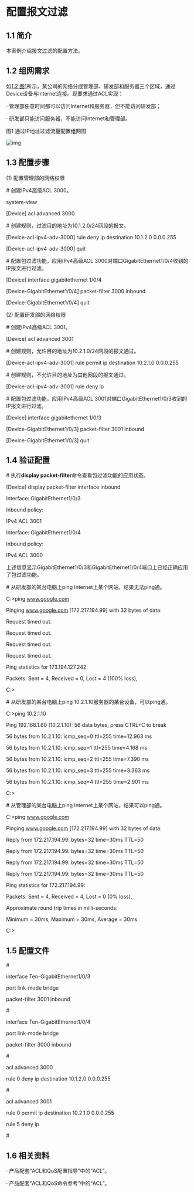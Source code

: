 # 配置报文过滤

## 1.1 简介

本案例介绍报文过滤的配置方法。

## 1.2 组网需求

如[1.2 图1](https://www.h3c.com/cn/d_202303/1816257_30005_0.htm#_Ref358467052)所示，某公司的网络分成管理部、研发部和服务器三个区域，通过Device设备与Internet连接。现要求通过ACL实现：

·   管理部任意时间都可以访问Internet和服务器，但不能访问研发部；

·   研发部只能访问服务器，不能访问Internet和管理部。

图1 通过IP地址过滤流量配置组网图

![img](https://resource.h3c.com/cn/202303/28/20230328_8774750_x_Img_x_png_0_1816257_30005_0.png)

 

## 1.3 配置步骤

(1)   配置管理部的网络权限

\# 创建IPv4高级ACL 3000。

<Device> system-view

[Device] acl advanced 3000

\# 创建规则，过滤目的地址为10.1.2.0/24网段的报文。

[Device-acl-ipv4-adv-3000] rule deny ip destination 10.1.2.0 0.0.0.255

[Device-acl-ipv4-adv-3000] quit

\# 配置包过滤功能，应用IPv4高级ACL 3000对端口GigabitEthernet1/0/4收到的IP报文进行过滤。

[Device] interface gigabitethernet 1/0/4

[Device-GigabitEthernet1/0/4] packet-filter 3000 inbound

[Device-GigabitEthernet1/0/4] quit

(2)   配置研发部的网络权限

\# 创建IPv4高级ACL 3001。

[Device] acl advanced 3001

\# 创建规则，允许目的地址为10.2.1.0/24网段的报文通过。

[Device-acl-ipv4-adv-3001] rule permit ip destination 10.2.1.0 0.0.0.255

\# 创建规则，不允许目的地址为其他网段的报文通过。

[Device-acl-ipv4-adv-3001] rule deny ip

\# 配置包过滤功能，应用IPv4高级ACL 3001对端口GigabitEthernet1/0/3收到的IP报文进行过滤。

[Device] interface gigabitethernet 1/0/3

[Device-GigabitEthernet1/0/3] packet-filter 3001 inbound

[Device-GigabitEthernet1/0/3] quit

## 1.4 验证配置

\# 执行**display packet-filter**命令查看包过滤功能的应用状态。

[Device] display packet-filter interface inbound

Interface: GigabitEthernet1/0/3

 Inbound policy:

 IPv4 ACL 3001

Interface: GigabitEthernet1/0/4

 Inbound policy:

 IPv4 ACL 3000

上述信息显示GigabitEthernet1/0/3和GigabitEthernet1/0/4端口上已经正确应用了包过滤功能。

\# 从研发部的某台电脑上ping Internet上某个网站，结果无法ping通。

C:\>ping www.google.com

 

Pinging www.google.com [172.217.194.99] with 32 bytes of data:

 

Request timed out.

Request timed out.

Request timed out.

Request timed out.

 

Ping statistics for 173.194.127.242:

Packets: Sent = 4, Received = 0, Lost = 4 (100% loss),

C:\>

\# 从研发部的某台电脑上ping 10.2.1.10服务器的某台设备，可以ping通。

C:\>ping 10.2.1.10 

Ping 192.168.1.60 (10.2.1.10): 56 data bytes, press CTRL+C to break 

56 bytes from 10.2.1.10: icmp_seq=0 ttl=255 time=12.963 ms 

56 bytes from 10.2.1.10: icmp_seq=1 ttl=255 time=4.168 ms

56 bytes from 10.2.1.10: icmp_seq=2 ttl=255 time=7.390 ms

56 bytes from 10.2.1.10: icmp_seq=3 ttl=255 time=3.363 ms

56 bytes from 10.2.1.10: icmp_seq=4 ttl=255 time=2.901 ms

C:\>

\# 从管理部的某台电脑上ping Internet上某个网站，结果可以ping通。

C:\>ping www.google.com

 

Pinging www.google.com [172.217.194.99] with 32 bytes of data:

 

Reply from 172.217.194.99: bytes=32 time=30ms TTL=50

Reply from 172.217.194.99: bytes=32 time=30ms TTL=50

Reply from 172.217.194.99: bytes=32 time=30ms TTL=50

Reply from 172.217.194.99: bytes=32 time=30ms TTL=50

 

Ping statistics for 172.217.194.99:

  Packets: Sent = 4, Received = 4, Lost = 0 (0% loss),

Approximate round trip times in milli-seconds:

  Minimum = 30ms, Maximum = 30ms, Average = 30ms

C:\>

## 1.5 配置文件

\#

interface Ten-GigabitEthernet1/0/3

 port link-mode bridge

 packet-filter 3001 inbound

\#

interface Ten-GigabitEthernet1/0/4

 port link-mode bridge

 packet-filter 3000 inbound

\#

acl advanced 3000

 rule 0 deny ip destination 10.1.2.0 0.0.0.255

\#

acl advanced 3001

 rule 0 permit ip destination 10.2.1.0 0.0.0.255

 rule 5 deny ip

\#

## 1.6 相关资料

·   产品配套“ACL和QoS配置指导”中的“ACL”。

·   产品配套“ACL和QoS命令参考”中的“ACL”。